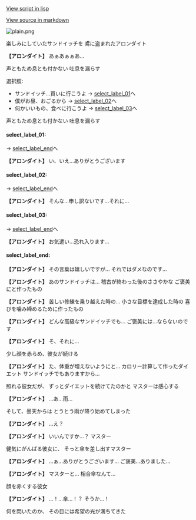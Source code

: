 [View script in lisp](../scripts/10072202.txt)

[View source in markdown](10072202.md)

![plain.png](../images/backgrounds/plain.png)

楽しみにしていたサンドイッチを
鳶に盗まれたアロンダイト

**【アロンダイト】**
あぁあぁぁあ…

声ともため息とも付かない
吐息を漏らす

選択肢:
- サンドイッチ…買いに行こうよ → [select_label_01](#select_label_01)へ
- 僕がお昼、おごるから → [select_label_02](#select_label_02)へ
- 何かいいもの、食べに行こうよ → [select_label_03](#select_label_03)へ

声ともため息とも付かない
吐息を漏らす

#### select_label_01:
 → [select_label_end](#select_label_end)へ

**【アロンダイト】**
い、いえ…ありがとうございます

#### select_label_02:
 → [select_label_end](#select_label_end)へ

**【アロンダイト】**
そんな…申し訳ないです…それに…

#### select_label_03:
 → [select_label_end](#select_label_end)へ

**【アロンダイト】**
お気遣い…恐れ入ります…

#### select_label_end:

**【アロンダイト】**
その言葉は嬉しいですが…
それではダメなのです…

**【アロンダイト】**
あのサンドイッチは…
稽古が終わった後のささやかな
ご褒美にと作ったもの

**【アロンダイト】**
苦しい修練を乗り越えた時の…
小さな目標を達成した時の
喜びを噛み締めるために作ったもの

**【アロンダイト】**
どんな高級なサンドイッチでも…
ご褒美には…ならないのです

**【アロンダイト】**
そ、それに…

少し顔を赤らめ、彼女が続ける

**【アロンダイト】**
た、体重が増えないようにと…
カロリー計算して作ったダイエット
サンドイッチでもありますから…

照れる彼女だが、
ずっとダイエットを続けてたのかと
マスターは感心する

**【アロンダイト】**
…あ…雨…

そして、曇天からは
とうとう雨が降り始めてしまった

**【アロンダイト】**
…え？

**【アロンダイト】**
いいんですか…？
マスター

健気にがんばる彼女に、
そっと傘を差し出すマスター

**【アロンダイト】**
…ぁ…ありがとうございます…
ご褒美…ありました…

**【アロンダイト】**
マスターと…
相合傘なんて…

顔を赤くする彼女

**【アロンダイト】**
…！…傘…！？
そうか…！

何を閃いたのか、
その目には希望の光が満ちてきた